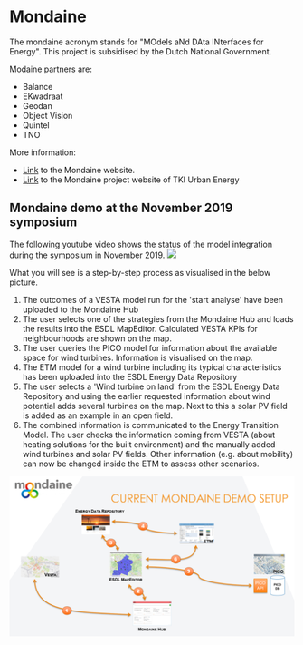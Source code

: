 # Mondaine 

The mondaine acronym stands for "MOdels aNd DAta INterfaces for Energy". This project is subsidised by the Dutch National Government. 

Modaine partners are:
- Balance
- EKwadraat
- Geodan
- Object Vision
- Quintel
- TNO

More information:
- [Link](https://www.mondaine-suite.nl/) to the Mondaine website.
- [Link](https://projecten.topsectorenergie.nl/projecten/models-and-data-interface-for-energy-20-00031738) to the Mondaine project website of TKI Urban Energy

## Mondaine demo at the November 2019 symposium

The following youtube video shows the status of the model integration during the symposium in November 2019.
[![](https://img.youtube.com/vi/pK88X1HuCrg/0.jpg)](https://youtu.be/pK88X1HuCrg)

What you will see is a step-by-step process as visualised in the below picture.

1. The outcomes of a VESTA model run for the 'start analyse' have been uploaded to the Mondaine Hub
2. The user selects one of the strategies from the Mondaine Hub and loads the results into the ESDL MapEditor. Calculated VESTA KPIs for neighbourhoods are shown on the map.
3. The user queries the PICO model for information about the available space for wind turbines. Information is visualised on the map. 
4. The ETM model for a wind turbine including its typical characteristics has been uploaded into the ESDL Energy Data Repository
5. The user selects a 'Wind turbine on land' from the ESDL Energy Data Repository and using the earlier requested information about wind potential adds several turbines on the map. Next to this a solar PV field is added as an example in an open field.
6. The combined information is communicated to the Energy Transition Model. The user checks the information coming from VESTA (about heating solutions for the built environment) and the manually added wind turbines and solar PV fields. Other information (e.g. about mobility) can now be changed inside the ETM to assess other scenarios.

![](images/mondaine_demo_process.png)

